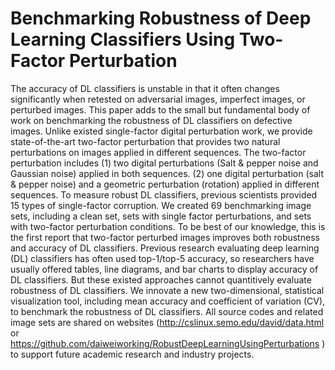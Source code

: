 # Benchmarking Robustness of Deep Learning Classifiers Using Two-Factor Perturbation
The accuracy of DL classifiers is unstable in that it often changes significantly when retested on adversarial images, imperfect images, or perturbed images. This paper adds to the small but fundamental body of work on benchmarking the robustness of DL classifiers on defective images. Unlike existed single-factor digital perturbation work, we provide state-of-the-art two-factor perturbation that provides two natural perturbations on images applied in different sequences. The two-factor perturbation includes (1) two digital perturbations (Salt & pepper noise and Gaussian noise) applied in both sequences. (2) one digital perturbation (salt & pepper noise) and a geometric perturbation (rotation) applied in different sequences. To measure robust DL classifiers, previous scientists provided 15 types of single-factor corruption. We created 69 benchmarking image sets, including a clean set, sets with single factor perturbations, and sets with two-factor perturbation conditions. To be best of our knowledge, this is the first report that two-factor perturbed images improves both robustness and accuracy of DL classifiers. Previous research evaluating deep learning (DL) classifiers has often used top-1/top-5 accuracy, so researchers have usually offered tables, line diagrams, and bar charts to display accuracy of DL classifiers. But these existed approaches cannot quantitively evaluate robustness of DL classifiers. We innovate a new two-dimensional, statistical visualization tool, including mean accuracy and coefficient of variation (CV), to benchmark the robustness of DL classifiers. All source codes and related image sets are shared on websites (http://cslinux.semo.edu/david/data.html or https://github.com/daiweiworking/RobustDeepLearningUsingPerturbations ) to support future academic research and industry projects.
